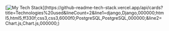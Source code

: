 [![My Tech Stack](https://github-readme-tech-stack.vercel.app/api/cards?title=Technologies%20used&lineCount=2&line1=django,Django,000000;html5,html5,ff330f;css3,css3,6000f0;PostgreSQL,PostgreSQL,000000;&line2=Chart.js,Chart.js,000000;)](https://github-readme-tech-stack.vercel.app/api/cards?title=Technologies%20used&lineCount=2&line1=django,Django,000000;html5,html5,ff330f;css3,css3,6000f0;PostgreSQL,PostgreSQL,000000;&line2=Chart.js,Chart.js,000000;)

